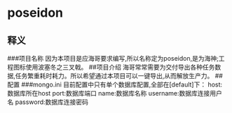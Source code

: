 # poseidon

## 释义
###项目名称
    因为本项目是应海哥要求编写,所以名称定为poseidon,是为海神;工程图标使用波塞冬之三叉戟。
##项目介绍
    海哥常常需要为交付导出各种任务数据,任务繁重耗时耗力。所以希望通过本项目可以一键导出,从而解放生产力。
##配置
###mongo.ini
    目前配置中只有单个数据库配置,全部在[default]下：
    host:数据库所在host
    port:数据库端口
    name:数据库名称
    username:数据库连接用户名
    password:数据库连接密码
    